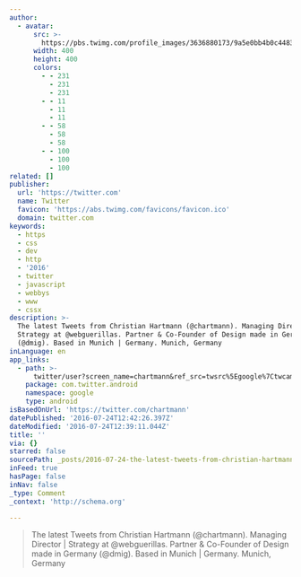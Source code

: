 ```yaml
---
author:
  - avatar:
      src: >-
        https://pbs.twimg.com/profile_images/3636880173/9a5e0bb4b0c448380c33f49a3c0df18e_400x400.png
      width: 400
      height: 400
      colors:
        - - 231
          - 231
          - 231
        - - 11
          - 11
          - 11
        - - 58
          - 58
          - 58
        - - 100
          - 100
          - 100
related: []
publisher:
  url: 'https://twitter.com'
  name: Twitter
  favicon: 'https://abs.twimg.com/favicons/favicon.ico'
  domain: twitter.com
keywords:
  - https
  - css
  - dev
  - http
  - '2016'
  - twitter
  - javascript
  - webbys
  - www
  - cssx
description: >-
  The latest Tweets from Christian Hartmann (@chartmann). Managing Director |
  Strategy at @webguerillas. Partner & Co-Founder of Design made in Germany
  (@dmig). Based in Munich | Germany. Munich, Germany
inLanguage: en
app_links:
  - path: >-
      twitter/user?screen_name=chartmann&ref_src=twsrc%5Egoogle%7Ctwcamp%5Eandroidseo%7Ctwgr%5Eprofile
    package: com.twitter.android
    namespace: google
    type: android
isBasedOnUrl: 'https://twitter.com/chartmann'
datePublished: '2016-07-24T12:42:26.397Z'
dateModified: '2016-07-24T12:39:11.044Z'
title: ''
via: {}
starred: false
sourcePath: _posts/2016-07-24-the-latest-tweets-from-christian-hartmann-chartmann-mana.md
inFeed: true
hasPage: false
inNav: false
_type: Comment
_context: 'http://schema.org'

---
```

> The latest Tweets from Christian Hartmann (@chartmann). Managing Director | Strategy at @webguerillas. Partner & Co-Founder of Design made in Germany (@dmig). Based in Munich | Germany. Munich, Germany